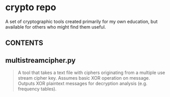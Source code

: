 crypto repo
===========

A set of cryptographic tools created primarily for my own education,
but available for others who might find them useful.


CONTENTS
-----------

## multistreamcipher.py
   > A tool that takes a text file with ciphers originating from a
   > multiple use stream cipher key. Assumes basic XOR operation on
   > message. Outputs XOR plaintext messages for decryption analysis
   > (e.g. frequency tables).